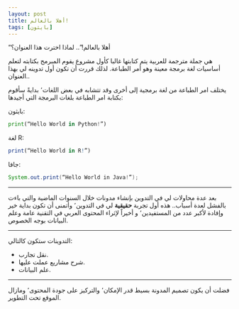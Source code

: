 ```yaml
---
layout: post
title: أهلا بالعالم!
tags: [بايثون]
---
```


“أهلا بالعالم!”..  لماذا اخترت هذا العنوان؟

هي جملة مترجمة للعربية يتم كتابتها غالبا كأول مشروع يقوم المبرمج بكتابته لتعلم أساسيات لغة برمجة معينة وهو أمر الطباعة.
لذلك قررت أن تكون أول تدوينه لي بهذا العنوان..

يختلف امر الطباعة من لغة برمجية إلى أخرى وقد تتشابه في بعض اللغات٬ بدايةً سأقوم بكتابة امر الطباعة بلغات البرمجة التي أجيدها:

بايثون:

```python
print(“Hello World in Python!”)
```

لغة R:

```r
print(“Hello World in R!”)
```

جافا:

```java
System.out.print(“Hello World in Java!”);
```


---
بعد عدة محاولات لي في التدوين بإنشاء مدونات خلال السنوات الماضية والتي باءت بالفشل لعدة أسباب..
هذه أول تجربة **حقيقية** لي في التدوين٬ وأتمنى أن تكون بداية خير وإفادة لأكبر عدد من المستفيدين٬ و أخيراً لإثراء المحتوى العربي في التقنية عامة وعلم البيانات بوجه الخصوص.


---
التدوينات ستكون كالتالي:

- نقل تجارب.
- شرح مشاريع عملت عليها.
- علم البيانات.


----
فضلت أن يكون تصميم المدونة بسيط قدر الإمكان٬ والتركيز على جودة المحتوى٬ ومازال الموقع تحت التطوير.
